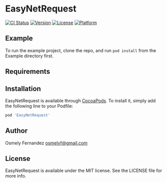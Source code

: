 # EasyNetRequest

[![CI Status](https://img.shields.io/travis/m-kinesis/EasyNetRequest.svg?style=flat)](https://travis-ci.org/osmely/EasyNetRequest)
[![Version](https://img.shields.io/cocoapods/v/EasyNetRequest.svg?style=flat)](https://cocoapods.org/pods/EasyNetRequest)
[![License](https://img.shields.io/cocoapods/l/EasyNetRequest.svg?style=flat)](https://cocoapods.org/pods/EasyNetRequest)
[![Platform](https://img.shields.io/cocoapods/p/EasyNetRequest.svg?style=flat)](https://cocoapods.org/pods/EasyNetRequest)

## Example

To run the example project, clone the repo, and run `pod install` from the Example directory first.

## Requirements

## Installation

EasyNetRequest is available through [CocoaPods](https://cocoapods.org). To install
it, simply add the following line to your Podfile:

```ruby
pod 'EasyNetRequest'
```

## Author

Osmely Fernandez <osmelyf@gmail.com> 

## License

EasyNetRequest is available under the MIT license. See the LICENSE file for more info.
